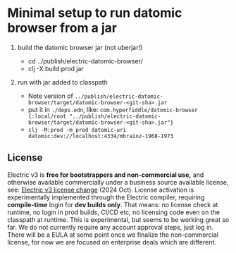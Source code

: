 # Minimal setup to run datomic browser from a jar

1. build the datomic browser jar (not uberjar!)
   - cd ../publish/electric-datomic-browser/
   - clj -X:build:prod jar

2. run with jar added to classpath
   - Note version of `../publish/electric-datomic-browser/target/datomic-browser-<git-sha>.jar`
   - put it in `./deps.edn`, like: `com.hyperfiddle/datomic-browser {:local/root "../publish/electric-datomic-browser/target/datomic-browser-<git-sha>.jar"}`
   - `clj -M:prod -m prod datomic-uri datomic:dev://localhost:4334/mbrainz-1968-1973`

## License
Electric v3 is **free for bootstrappers and non-commercial use,** and otherwise available commercially under a business source available license, see: [Electric v3 license change](https://tana.pub/lQwRvGRaQ7hM/electric-v3-license-change) (2024 Oct). License activation is experimentally implemented through the Electric compiler, requiring **compile-time** login for **dev builds only**. That means: no license check at runtime, no login in prod builds, CI/CD etc, no licensing code even on the classpath at runtime. This is experimental, but seems to be working great so far. We do not currently require any account approval steps, just log in. There will be a EULA at some point once we finalize the non-commercial license, for now we are focused on enterprise deals which are different.
